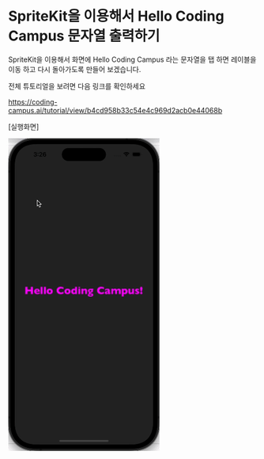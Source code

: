 # SpriteKit을 이용해서 Hello Coding Campus 문자열 출력하기

SpriteKit을 이용해서 화면에 Hello Coding Campus 라는 문자열을 탭 하면 레이블을 이동 하고 다시 돌아가도록 만들어 보겠습니다.

전체 튜토리얼을 보려면 다음 링크를 확인하세요

https://coding-campus.ai/tutorial/view/b4cd958b33c54e4c969d2acb0e44068b


[실행화면]

![reversed_action_screenshot.gif](https://github.com/coding-campus-ai/SpriteKitLabelReversedActionExample/blob/main/reversed_action_screenshot.gif)
